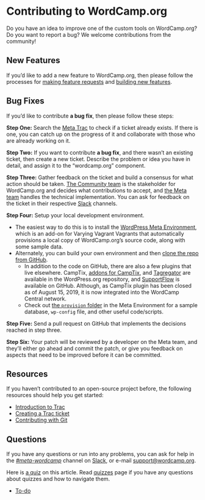 # Contributing to WordCamp.org

Do you have an idea to improve one of the custom tools on WordCamp.org? Do you want to report a bug? We welcome contributions from the community!

## New Features

If you’d like to add a new feature to WordCamp.org, then please follow the processes for [making feature requests](https://make.wordpress.org/community/feature-requests-for-community-sites/) and [building new features](https://make.wordpress.org/community/feature-requests-for-community-sites/design-implementation-process/).

## Bug Fixes

If you’d like to contribute **a bug fix**, then please follow these steps:

**Step One:** Search the [Meta Trac](https://meta.trac.wordpress.org) to check if a ticket already exists. If there is one, you can catch up on the progress of it and collaborate with those who are already working on it.

**Step Two:** If you want to contribute **a bug fix**, and there wasn’t an existing ticket, then create a new ticket. Describe the problem or idea you have in detail, and assign it to the “wordcamp.org” component.

**Step Three:** Gather feedback on the ticket and build a consensus for what action should be taken. [The Community team](https://make.wordpress.org/community) is the stakeholder for WordCamp.org and decides what contributions to accept, and [the Meta team](https://make.wordpress.org/meta) handles the technical implementation. You can ask for feedback on the ticket in their respective [Slack](https://chat.wordpress.org) channels.

**Step Four:** Setup your local development environment.

*   The easiest way to do this is to install the [WordPress Meta Environment](https://github.com/iandunn/wordpress-meta-environment), which is an add-on for Varying Vagrant Vagrants that automatically provisions a local copy of WordCamp.org’s source code, along with some sample data.
*   Alternately, you can build your own environment and then [clone the repo from GitHub](https://github.com/WordPress/wordcamp.org/).
    *   In addition to the code on GitHub, there are also a few plugins that live elsewhere. CampTix, [addons for CampTix](https://wordpress.org/plugins/search.php?q=camptix), and [Tagregator](https://wordpress.org/plugins/tagregator/) are available in the WordPress.org repository, and [SupportFlow](https://github.com/SupportFlow/supportflow) is available on GitHub. Although, as CampTix plugin has been closed as of August 15, 2019, it is now integrated into the WordCamp Central network.
    *   Check out [the `provision` folder](https://github.com/WordPress/meta-environment/tree/master/wordcamp.test/provision) in the Meta Environment for a sample database, `wp-config` file, and other useful code/scripts.

**Step Five:** Send a pull request on GitHub that implements the decisions reached in step three.

**Step Six:** Your patch will be reviewed by a developer on the Meta team, and they’ll either go ahead and commit the patch, or give you feedback on aspects that need to be improved before it can be committed.

## Resources

If you haven’t contributed to an open-source project before, the following resources should help you get started:

*   [Introduction to Trac](https://make.wordpress.org/core/handbook/trac/)
*   [Creating a Trac ticket](https://make.wordpress.org/core/handbook/working-with-trac/opening-a-ticket/)
*   [Contributing with Git](https://make.wordpress.org/meta/handbook/documentation/contributing-with-git/)

## Questions

If you have any questions or run into any problems, you can ask for help in the *[#meta-wordcamp](https://make.wordpress.org/community/tag/meta-wordcamp/)* channel on [Slack](https://chat.wordpress.org), or e-mail [support@wordcamp.org](mailto:support@wordcamp.org).

Here is [a quiz](https://wordpress.org/contributor-training/quiz/contributing-to-wordcamp-org-2/) on this article. Read [quizzes](https://make.wordpress.org/community/handbook/wordcamp-organizer/quizzes/) page if you have any questions about quizzes and how to navigate them.

*   [To-do](# "To-do")